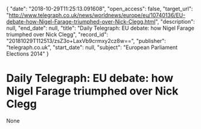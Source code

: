 {
  "date": "2018-10-29T11:25:13.091608", 
  "open_access": false, 
  "target_url": "http://www.telegraph.co.uk/news/worldnews/europe/eu/10740136/EU-debate-how-Nigel-Farage-triumphed-over-Nick-Clegg.html", 
  "description": null, 
  "end_date": null, 
  "title": "Daily Telegraph: EU debate: how Nigel Farage triumphed over Nick Clegg", 
  "record_id": "20181029T112513/zsZ3o+LaxVb9crmxy2cz8w==", 
  "publisher": "telegraph.co.uk", 
  "start_date": null, 
  "subject": "European Parliament Elections 2014"
}

# Daily Telegraph: EU debate: how Nigel Farage triumphed over Nick Clegg

None